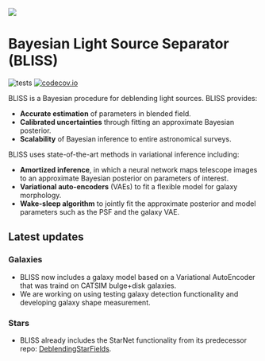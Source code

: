 ![](http://portal.nersc.gov/project/dasrepo/celeste/sample_sky.jpg)


Bayesian Light Source Separator (BLISS)
========================================
![tests](https://github.com/applied-bayes/bliss/workflows/tests/badge.svg)
[![codecov.io](https://codecov.io/gh/prob-ml/bliss/branch/master/graphs/badge.svg?branch=master&token=Jgzv0gn3rA)](http://codecov.io/github/prob-ml/bliss?branch=master)

BLISS is a Bayesian procedure for deblending light sources. BLISS provides: 
  - __Accurate estimation__ of parameters in blended field.
  - __Calibrated uncertainties__ through fitting an approximate Bayesian posterior.
  - __Scalability__ of Bayesian inference to entire astronomical surveys. 
  
BLISS uses state-of-the-art methods in variational inference including:
  - __Amortized inference__, in which a neural network maps telescope images to an approximate Bayesian posterior on parameters of interest. 
  - __Variational auto-encoders__ (VAEs) to fit a flexible model for galaxy morphology. 
  - __Wake-sleep algorithm__ to jointly fit the approximate posterior and model parameters such as the PSF and the galaxy VAE. 
  
## Latest updates

### Galaxies 
   - BLISS now includes a galaxy model based on a Variational AutoEncoder that was traind on CATSIM bulge+disk galaxies.
   - We are working on using testing galaxy detection functionality and developing galaxy shape measurement.
 
### Stars
   - BLISS already includes the StarNet functionality from its predecessor repo: [DeblendingStarFields](https://github.com/Runjing-Liu120/DeblendingStarfields).
  
